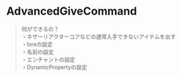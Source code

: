# AdvancedGiveCommand

  > 何ができるの？  
>・ネザーリアクターコアなどの通常入手できないアイテムを出す  
・loreの設定  
・名前の設定  
・エンチャントの設定  
・DynamicPropertyの設定  
